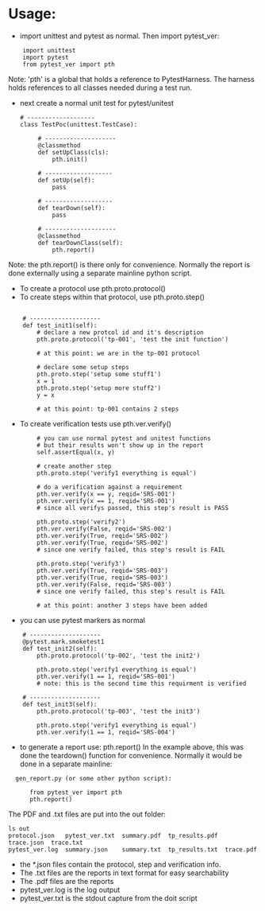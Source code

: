 # Usage:

* import unittest and pytest as normal. Then import pytest_ver:

```
    import unittest
    import pytest 
    from pytest_ver import pth
```

Note: 'pth' is a global that holds a reference to PytestHarness. The harness holds
references to all classes needed during a test run.

* next create a normal unit test for pytest/unitest

      # -------------------
      class TestPoc(unittest.TestCase):

           # --------------------
           @classmethod
           def setUpClass(cls):
               pth.init()

           # -------------------
           def setUp(self):
               pass

           # -------------------
           def tearDown(self):
               pass
           
           # --------------------
           @classmethod
           def tearDownClass(self):
               pth.report()

Note: the pth.report() is there only for convenience. Normally the report is done
externally using a separate mainline python script.

* To create a protocol use pth.proto.protocol()
* To create steps within that protocol, use pth.proto.step()

```
    
    # --------------------
    def test_init1(self):
        # declare a new protcol id and it's description
        pth.proto.protocol('tp-001', 'test the init function')
        
        # at this point: we are in the tp-001 protocol

        # declare some setup steps
        pth.proto.step('setup some stuff1')
        x = 1
        pth.proto.step('setup more stuff2')
        y = x

        # at this point: tp-001 contains 2 steps
```

* To create verification tests use pth.ver.verify()

```
        # you can use normal pytest and unitest functions
        # but their results won't show up in the report
        self.assertEqual(x, y)
        
        # create another step
        pth.proto.step('verify1 everything is equal')
        
        # do a verification against a requirement
        pth.ver.verify(x == y, reqid='SRS-001')
        pth.ver.verify(x == 1, reqid='SRS-001')
        # since all verifys passed, this step's result is PASS

        pth.proto.step('verify2')
        pth.ver.verify(False, reqid='SRS-002')
        pth.ver.verify(True, reqid='SRS-002')
        pth.ver.verify(True, reqid='SRS-002')
        # since one verify failed, this step's result is FAIL

        pth.proto.step('verify3')
        pth.ver.verify(True, reqid='SRS-003')
        pth.ver.verify(True, reqid='SRS-003')
        pth.ver.verify(False, reqid='SRS-003')
        # since one verify failed, this step's result is FAIL

        # at this point: another 3 steps have been added
```

* you can use pytest markers as normal

```
    # --------------------
    @pytest.mark.smoketest1
    def test_init2(self):
        pth.proto.protocol('tp-002', 'test the init2')

        pth.proto.step('verify1 everything is equal')
        pth.ver.verify(1 == 1, reqid='SRS-001')
        # note: this is the second time this requirment is verified

    # --------------------
    def test_init3(self):
        pth.proto.protocol('tp-003', 'test the init3')

        pth.proto.step('verify1 everything is equal')
        pth.ver.verify(1 == 1, reqid='SRS-004')
```

* to generate a report use: pth.report() In the example above, this was done the
  teardown() function for convenience. Normally it would be done in a separate mainline:

```
  gen_report.py (or some other python script):
  
      from pytest_ver import pth
      pth.report()
```

The PDF and .txt files are put into the out folder:

```
ls out
protocol.json   pytest_ver.txt  summary.pdf  tp_results.pdf  trace.json  trace.txt
pytest_ver.log  summary.json    summary.txt  tp_results.txt  trace.pdf
```

* the *.json files contain the protocol, step and verification info.
* The .txt files are the reports in text format for easy searchability
* The .pdf files are the reports
* pytest_ver.log is the log output
* pytest_ver.txt is the stdout capture from the doit script

